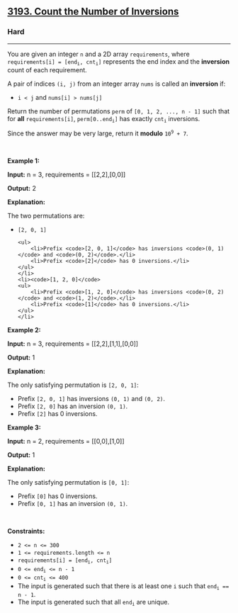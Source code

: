 <h2><a href="https://leetcode.com/problems/count-the-number-of-inversions">3193. Count the Number of Inversions</a></h2><h3>Hard</h3><hr><p>You are given an integer <code>n</code> and a 2D array <code>requirements</code>, where <code>requirements[i] = [end<sub>i</sub>, cnt<sub>i</sub>]</code> represents the end index and the <strong>inversion</strong> count of each requirement.</p>

<p>A pair of indices <code>(i, j)</code> from an integer array <code>nums</code> is called an <strong>inversion</strong> if:</p>

<ul>
	<li><code>i &lt; j</code> and <code>nums[i] &gt; nums[j]</code></li>
</ul>

<p>Return the number of <span data-keyword="permutation">permutations</span> <code>perm</code> of <code>[0, 1, 2, ..., n - 1]</code> such that for <strong>all</strong> <code>requirements[i]</code>, <code>perm[0..end<sub>i</sub>]</code> has exactly <code>cnt<sub>i</sub></code> inversions.</p>

<p>Since the answer may be very large, return it <strong>modulo</strong> <code>10<sup>9</sup> + 7</code>.</p>

<p>&nbsp;</p>
<p><strong class="example">Example 1:</strong></p>

<div class="example-block">
<p><strong>Input:</strong> <span class="example-io">n = 3, requirements = [[2,2],[0,0]]</span></p>

<p><strong>Output:</strong> <span class="example-io">2</span></p>

<p><strong>Explanation:</strong></p>

<p>The two permutations are:</p>

<ul>
	<li><code>[2, 0, 1]</code>

	<ul>
		<li>Prefix <code>[2, 0, 1]</code> has inversions <code>(0, 1)</code> and <code>(0, 2)</code>.</li>
		<li>Prefix <code>[2]</code> has 0 inversions.</li>
	</ul>
	</li>
	<li><code>[1, 2, 0]</code>
	<ul>
		<li>Prefix <code>[1, 2, 0]</code> has inversions <code>(0, 2)</code> and <code>(1, 2)</code>.</li>
		<li>Prefix <code>[1]</code> has 0 inversions.</li>
	</ul>
	</li>
</ul>
</div>

<p><strong class="example">Example 2:</strong></p>

<div class="example-block">
<p><strong>Input:</strong> <span class="example-io">n = 3, requirements = [[2,2],[1,1],[0,0]]</span></p>

<p><strong>Output:</strong> 1</p>

<p><strong>Explanation:</strong></p>

<p>The only satisfying permutation is <code>[2, 0, 1]</code>:</p>

<ul>
	<li>Prefix <code>[2, 0, 1]</code> has inversions <code>(0, 1)</code> and <code>(0, 2)</code>.</li>
	<li>Prefix <code>[2, 0]</code> has an inversion <code>(0, 1)</code>.</li>
	<li>Prefix <code>[2]</code> has 0 inversions.</li>
</ul>
</div>

<p><strong class="example">Example 3:</strong></p>

<div class="example-block">
<p><strong>Input:</strong> <span class="example-io">n = 2, requirements = [[0,0],[1,0]]</span></p>

<p><strong>Output:</strong> <span class="example-io">1</span></p>

<p><strong>Explanation:</strong></p>

<p>The only satisfying permutation is <code>[0, 1]</code>:</p>

<ul>
	<li>Prefix <code>[0]</code> has 0 inversions.</li>
	<li>Prefix <code>[0, 1]</code> has an inversion <code>(0, 1)</code>.</li>
</ul>
</div>

<div id="gtx-trans" style="position: absolute; left: 198px; top: 756px;">
<div class="gtx-trans-icon">&nbsp;</div>
</div>

<p>&nbsp;</p>
<p><strong>Constraints:</strong></p>

<ul>
	<li><code>2 &lt;= n &lt;= 300</code></li>
	<li><code>1 &lt;= requirements.length &lt;= n</code></li>
	<li><code>requirements[i] = [end<sub>i</sub>, cnt<sub>i</sub>]</code></li>
	<li><code>0 &lt;= end<sub>i</sub> &lt;= n - 1</code></li>
	<li><code>0 &lt;= cnt<sub>i</sub> &lt;= 400</code></li>
	<li>The input is generated such that there is at least one <code>i</code> such that <code>end<sub>i</sub> == n - 1</code>.</li>
	<li>The input is generated such that all <code>end<sub>i</sub></code> are unique.</li>
</ul>
